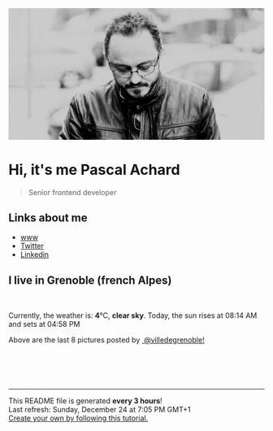 ![Pascal Achard](./images/photo-pascal-achard.jpg)
# Hi, it's me Pascal Achard
> Senior frontend developer

## Links about me
- [www](https://www.pascal-achard.com)
- [Twitter](https://twitter.com/botmaster)
- [Linkedin](http://www.linkedin.com/in/pascal-achard)


## I live in Grenoble (french Alpes)
<img src="https://openweathermap.org/img/wn/01n@2x.png" alt="">

Currently, the weather is: **4**°C, **clear sky**.
Today, the sun rises at 08:14 AM and sets at 04:58 PM

Above are the last 8 pictures posted by <a href="https://www.instagram.com/villedegrenoble/" target="_blank"><img alt="" src="https://upload.wikimedia.org/wikipedia/commons/thumb/e/e7/Instagram_logo_2016.svg/1024px-Instagram_logo_2016.svg.png" width="20"/> @villedegrenoble!</a>

<p style="display: flex; flex-wrap: wrap; gap: 20px;">
        <img src="https://cdn1.picuki.com/hosted-by-instagram/q/0exhNuNYnjBcaS3SYdxKjf8fx+9wWgxSZ60STLepjSVmIR1vLHOapZA0mpCl6yRxIwVgFDeSYzth54svUVxYCj18NUbXSbyITjZR7K2dVO%7C%7CN0TRj8p9ml7kyKHMXY3Gp88UoUgmYdSgIGaYDG7uo+qhT5aGuO1lQpzaEYeIVlTNLm5Geb%7C%7Cd%7C%7CyMMS7prUskPf8q1nDTBG5lIWIEUQ8evDqB0OUPb5ZtZZv4xtQ5MpkOofxvrtyRehOGN6PVFwFA+XrtbSnOENkSbmYHgh4nv2Cvh1LEgQiFuooxc2oI0jxoatOctS1%7C%7C0HsqHDETdXDypUqRdRn5y+yjOUSnK4knAK4lfY44v8W%7C%7CA%7C%7C88a2IPeQCPrK+wXRbOn%7C%7CNZptfDwMA%7C%7C6LBBKJZvyxOMtYlYNKI%7C%7CNLzgOY6i%7C%7CvWpT3jzxFIWdntxXaIrZBWdCX6fuK9TKDpnjdhElp3c+4eeQRnRhS+pjduTlaf16VMs1sazHc4wIEHMoTVq2dqZHYWL9HZR0yMNpDm22Slp1tGh7mlZQuSOJbas9q2D97FqHynbbizP8oP8pgW1zgjcNvG6+W.jpeg" alt="" width="200"/>
        <img src="https://cdn1.picuki.com/hosted-by-instagram/q/0exhNuNYnjBcaS3SYdxKjf8fx+9wWgxSZ60STLepjSVmIR1vLHOapZA0mpCj4yRwKwVlASuRYzth5oMpUF9RDz1yNUbYT72JSTpQ76SYXevN1jZm9JVjl783JXYXZHSm9MAuUwmYdSgIGaYDG7uo+qhT5aGuO1lQpzb9dLBKmC4G6ZPiXaRyl5Q5yPC9tx7v6dYDKAUZwGMbPWB+i9DWvgM9WPjIYfhtp4ZzSrUF3t8oz+j5ngGdREAgWnt9RQKGk4WR2dENhhzgYGgr+G6pU6w1OwEHmE%7C%7Cq+kd%7C%7CsYgggYuxIIxqy%7C%7C81%7C%7C6PYQSA4UW9UpBV6zcXtxWXyZmOW0EtRnkfd1LCUXOcit8HJBMvFb%7C%7C3H4C+Ga7XTSZpval4eAqT0cn79AbO1BMoEwcYaWvFJ6F208w64S7vxxU5cHhwYrRCiWbx6buez4Irx31PhmxCEjVcVtOWjVpdbmnN505aj3TdsVljzHeZ+fmfynAMGXIwNcr3KydOBLedKFUNXAagVjjOP1q0NeRGW9L8sZ+1VGdFrpmQIRZuPmPXrkpYNN8phAwuUpp4gbOL7Vyo+IDbpkD8ZgELVVlgMx+VNzcJHgjdZwbsYpeg=.jpeg" alt="" width="200"/>
        <img src="https://cdn1.picuki.com/hosted-by-instagram/q/0exhNuNYnjBcaS3SYdxKjf8fx+9wWgxSZ60STLepjSVmIR1vLHOapZA0mpCl6yRxIwVgFDeSYzth5ogtU1hZCD18NUTbQLONTjZT66ydUe%7C%7CN2jVl9JNllr49LHQZZHWn9MAuVAmYdSgIGaYDG7uo+qhT5aGuO1lQpzaEYeIVlTNLm5Geb%7C%7Cd%7C%7CyMMS7prUskPf8q1nDTBG5lIWIEUQ8evDqB0OUPb5ZtZZgaZgQ5MpneghyvrtyRehOGN6PVFwFA+XrtbSnOENkSbmYHgh4nv2Cvh1LEgQiFuooxc2oI0jxoatOctS1%7C%7C0HsqHDETdXCSpUqRdRn5y+yiH7bnmg4HxomjXA44uOecsC97C2IPeQCPrK+wXRbOn%7C%7CNZptfDwMA%7C%7C6LBBKJZvyxOMtYlYNKI%7C%7CNLzgOY6i%7C%7CvWbrzjD17MWdkiRnfI7Z7EdKp7f+L0zKDpnjdhElp3c+4eeQRnRhS+pjduTlaf1j8AM9mFwP0y3p7I4kYe6zRupLRWr0bUAMUCrheoW2z0b9wMwO7q44IUt99as9q2D97FqH+6LeXzP8oP8pgW1zgjcNvG6+W.jpeg" alt="" width="200"/>
        <img src="https://cdn1.picuki.com/hosted-by-instagram/q/0exhNuNYnjBcaS3SYdxKjf8fx+9wWgxSZ60STLepjSVmIR1vLHOapZA0mpCj4yRwKwVlASuRYzth5oopUFhXCz14P0DaQLeKSDlW7aybVOjN1jJk9J9hkbo2K30YY3Wt9sMqVgmYdSgIGaYDG7uo+qhT5aGuO1lQpzb9dLBKmC4G6ZPiXaRyl5Q5yPC9tx7v6dYDKAUZwGMbPWB+i9DWvgM9WPjIYfhtp4ZzSrUF3pYrz826tBGBBkEkVWV9HhrG%7C%7CLTPnNELkX77dzo272SpU+QiNlZPzAT1tBI%7C%7Cu4I9nISlJoxgl%7C%7C03vOboQmU4XG1%7C%7C+kU+x9KCmSDyZ2iqgkYC9mKK4+GZePMTh62pPNKQcMyvySXNM5D9I59dXyItId33chnfI%7C%7CfrUIUM0IJII%7C%7CtP1Fawzw24be3ZxjojKT9vmhm%7C%7COcNfd9jN6rWVplj0tyWjgUJotInoX%7C%7C0OhV1e8JLAvEB0cSGWVfduPRbf7FQbHI5IdrnYyZCCe7p9SyY+bpsau0eu0LBpFgyZlbs6cvx9LtJNvXEPCIyilLXm0uJxZKdQFGezi%7C%7CklSvySdQ4hd2Tt.jpeg" alt="" width="200"/>
        <img src="https://cdn1.picuki.com/hosted-by-instagram/q/0exhNuNYnjBcaS3SYdxKjf8fx+9wWgxSZ60STLepjSVmIR1vLHOapZA0mpCj4yRwKwVlASuRYzth5YMtV11YCj19PUDdQbaJRDxd7KSdUOvN0jBj95dgnLkxKnYdZHWq9cYtVwmYdSgIGaYDG7uo+qhT5aGuO1lQpzb9dLBKmC4G6ZPiXaRyl5Q5yPC9tx7v6dYDKAUZwGMbPWB+i9DWvgM9WPjIYfhtp4ZzSrUF3pYrz826tBGBBkEkVWV9HhrG%7C%7CLTPnNELkX77dzo272SpU+QiNlZPzAT1tBI%7C%7Cu4I9nISlJoxgl%7C%7C03vOboQmU4XG1%7C%7C+kU+xNKCmSDyZ2iqgmYK0TOA+6K6JdZyh62oENCrDP6vySXNM5D9I59dXyItId33chnfI%7C%7CfrUIUM0IJII%7C%7CtP1Fawzw24be3ZxjojKQFn0BqRLYtdWdjP65uVoFrKgSejkUJotInoX%7C%7C0OhV1e8JLAvEB0cSGWVfduPRX+%7C%7CEQdHsdLeqeeq8vmauFUcD4xFMQZ+TneppRPBUKhqOs1apB+f8Vhh38pCIyilLXm0uIHH6cmFGezi%7C%7CklSvySdQ4hd2Tt.jpeg" alt="" width="200"/>
        <img src="https://cdn1.picuki.com/hosted-by-instagram/q/0exhNuNYnjBcaS3SYdxKjf8fx+9wWgxSZ60STLepjSVmIR1vLHOapZA0mpCl6yRxIwVgFDeSYzth5YkvUlVXAz18NEzZTbSNTDxW6a2dXOnN1zBj9Zdpk74zLHwdbXOu9MAuXQmYdSgIGaYDG7uo+qhT5aGuO1lQpzaEYeIVlTNLm5Geb%7C%7Cd%7C%7CyMMS7prUskPf8q1nDTBG5lIWIEUQ8evDqB0OUPb5ZtZZgaZgQ5MpkOkxyvrtyRehOGN6PVFwFA+XrtbSnOENkSbmYHgh4nv2Cvh1LEgQiFuooxc2oI0jxoatOctS1%7C%7C0HsqHDETdXCSpUqRdRn5y+yjf4RjSb6WlAwVf+44voYfoThKW2IPeQCPrK+wXRbOn%7C%7CNZptfDwMA%7C%7C6LBBKJZvyxOMtYlYNKI%7C%7CNLzgOY6i%7C%7CsW4T%7C%7CjD1rKWBltxmRIZh3EdCX8biL0zKDpnjdhElp3c+4eeQRnRhS+pjduTlaf13uIcUWOD3C6WEbAdtyTobZybHGPN90XwdTbtg2m2iPqod9ChuyoJcJdYtbas9q2D97FqGFkcfhzP8oP8pgW1zgjcNvG6+W.jpeg" alt="" width="200"/>
        <img src="https://cdn1.picuki.com/hosted-by-instagram/q/0exhNuNYnjBcaS3SYdxKjf8fx+9wWgxSZ60STLepjSVmIR1vLHOapZA0mpCl6yRxIwVgFDeSYztg7YwpV1pWCz18NE3bQbWLTz9U666ZU+%7C%7CN0jJu959jnL88KXUZbXCq88EqVQmYdSgIGaYDG7uo+qhT5aGuO1lQpzaEYeIVlTNLm5Geb%7C%7Cd%7C%7CyMMS7prUskPf8q1nDTBG5lIWIEUQ8evDqB0OUPb5ZtZZgaZgQ5MpneghyvrtyRehOGN6PVFwFA+XrtbSnOENkSbmYHgh4nv2Cvh1LEgQiFuooxc2oI0jxoatOctS1%7C%7C0HsqHDETdXCSpUqRdRn5y+ygrLRWr9+FEF6VPc44vpYfoLirK2IPeQCPrK+wXRbOn%7C%7CNZptfDwMA%7C%7C6LBBKJZvyxOMtYlYNKI%7C%7CNLzgOY6i%7C%7CsW5TFiT1rB2VltxXZI6Z3WdK5x7WK0zKDpnjdhElp3c+4eeQRnRhS+pjduTlaf1%7C%7CLVv5qOWbf13YVKPJ0Y4rFyMbeX+sbcBstNtE1mmeAk692IkO1sYgYc8lbas9q2D97FqGEm7TnzP8oP8pgW1zgjcNvG6+W.jpeg" alt="" width="200"/>
        <img src="https://cdn1.picuki.com/hosted-by-instagram/q/0exhNuNYnjBcaS3SYdxKjf8fx+9wWgxSZ60STLepjSVmIR1vLHOapZA0mpCj4yRwKwVlASuRYzth5IsoUFxWDj17OEzbSryBTzxT6aqYUO6nvDJv9JBml70xJXEYYnev98olU2+pNWwSDv5PHL%7C%7Clo79UvOa0LGFq8zKXW%7C%7CRGkGZK5Zv0Hqdzzcwl+4jVunyw4YZjFjFyoVkpHlAB9PTXpi4za%7C%7CD8Cp1CvKNQQrsOg5NUxcvMzwqMKHoGdUB1FDm1483+ke08jTe1ZzY39XWiSb12NlUE0Bjq+RU1vIUgm5GjM59s1LA7vq2Rc2gEYG9qs0k%7C%7CwMf7qC3OV2+h3B53z3bAlJ6yUdQQj7TIfabKdOToiiTEY+z%7C%7CN4xoTHhXIt33cn6aI%7C%7Ca0Wp8Uw81GG8dN1l299Tm2camp8QlYVRtQomWmKKsjbdms3YGu327%7C%7CtgyZjyZ+w+j+KJcSmhNe8cfapFM9dnSbVZhwGjL1zFYkBYoYfuv5z8vDeOcWHxsoCdshmUOR0qJBJBuHm7k7afk6fPd2iTl6f8WozL7l35gEGNdQBx6ChsUJUPHLLQ59dmvjnw==.jpeg" alt="" width="200"/>
</p>

------------
<p>This README file is generated <b>every 3 hours</b>!
    <br />Last refresh: Sunday, December 24 at 7:05 PM GMT+1
    <br /><a href="https://medium.com/@th.guibert/how-to-create-a-self-updating-readme-md-for-your-github-profile-f8b05744ca91">Create your own by following this tutorial.</a>
</p>
<p><a href="https://github.com/botmaster/botmaster/actions/workflows/main.yaml"><img alt="" src="https://github.com/botmaster/botmaster/actions/workflows/main.yaml/badge.svg" /></a></p>

